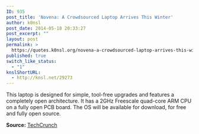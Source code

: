 ```yaml
---
ID: 935
post_title: 'Novena: A Crowdsourced Laptop Arrives This Winter'
author: k0nsl
post_date: 2014-05-18 20:33:27
post_excerpt: ""
layout: post
permalink: >
  https://quotes.k0nsl.org/novena-a-crowdsourced-laptop-arrives-this-winter.html
published: true
switch_like_status:
  - "1"
knslShortURL:
  - http://knsl.net/29273
---
```

This laptop is designed for simple, tool-free upgrades and features a completely open architecture. It has a 2GHz Freescale quad-core ARM CPU on a fully open PCB board. The OS will be available for download, for free and fully open source.

<strong>Source:</strong> <a href="http://techcrunch.com/2014/05/18/novena-the-crowdsourced-fully-open-laptop-is-shipping-this-winter/" target="_blank">TechCrunch</a>